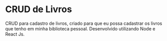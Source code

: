 # CRUD de Livros
CRUD para cadastro de livros, criado para que eu possa cadastrar os livros que tenho em minha biblioteca pessoal.
Desenvolvido utilizando Node e React Js.
